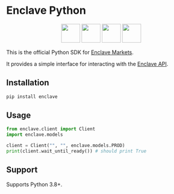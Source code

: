 # Enclave Python

<p align="center">
    <a href="https://github.com/Enclave-Markets/enclave-python" alt="enclave python">
        <img src="https://edent.github.io/SuperTinyIcons/images/svg/github.svg" width="50" /></a>
    <a href="https://pypi.org/project/enclave/">
        <img src="https://pypi.org/static/images/logo-small.2a411bc6.svg" width="50"/></a>
    <a href="https://twitter.com/enclavemarkets" alt="Enclave Twitter">
        <img src="https://edent.github.io/SuperTinyIcons/images/svg/x.svg" width="50"/></a>
    <a href="https://www.enclave.market/" alt="Enclave Market">
        <img src="https://pbs.twimg.com/profile_images/1650572649284931585/rbv_Z4Lr_400x400.jpg" width="50"/></a>
        
</p>

This is the official Python SDK for
[Enclave Markets](https://enclave.market/).

It provides a simple interface for interacting with the
[Enclave API](https://docs.enclave.market/).

## Installation

```bash
pip install enclave
```

## Usage

```python
from enclave.client import Client
import enclave.models

client = Client("", "", enclave.models.PROD)
print(client.wait_until_ready()) # should print True
```

## Support

Supports Python 3.8+.
